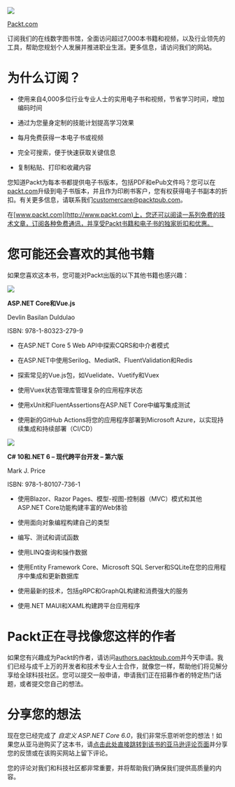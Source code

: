 ![](img/Packt_Logo_Orange__f36f26.png)

[Packt.com](http://Packt.com)

订阅我们的在线数字图书馆，全面访问超过7,000本书籍和视频，以及行业领先的工具，帮助您规划个人发展并推进职业生涯。更多信息，请访问我们的网站。

# 为什么订阅？

+   使用来自4,000多位行业专业人士的实用电子书和视频，节省学习时间，增加编码时间

+   通过为您量身定制的技能计划提高学习效果

+   每月免费获得一本电子书或视频

+   完全可搜索，便于快速获取关键信息

+   复制粘贴、打印和收藏内容

您知道Packt为每本书都提供电子书版本，包括PDF和ePub文件吗？您可以在[packt.com](http://packt.com)升级到电子书版本，并且作为印刷书客户，您有权获得电子书副本的折扣。有关更多信息，请联系我们[customercare@packtpub.com](mailto:customercare@packtpub.com)。

在[www.packt.com](http://www.packt.com)上，您还可以阅读一系列免费的技术文章，订阅各种免费通讯，并享受Packt书籍和电子书的独家折扣和优惠。

# 您可能还会喜欢的其他书籍

如果您喜欢这本书，您可能对Packt出版的以下其他书籍也感兴趣：

[![](img/ASP.NET_Core_and_Vue.js.png)](https://www.packtpub.com/product/asp-net-core-and-vue-js/9781800206694)

**ASP.NET Core和Vue.js**

Devlin Basilan Duldulao

ISBN: 978-1-80323-279-9

+   在ASP.NET Core 5 Web API中探索CQRS和中介者模式

+   在ASP.NET中使用Serilog、MediatR、FluentValidation和Redis

+   探索常见的Vue.js包，如Vuelidate、Vuetify和Vuex

+   使用Vuex状态管理库管理复杂的应用程序状态

+   使用xUnit和FluentAssertions在ASP.NET Core中编写集成测试

+   使用新的GitHub Actions将您的应用程序部署到Microsoft Azure，以实现持续集成和持续部署（CI/CD）

[![](img/C_10_and_.NET_6.png)](https://www.packtpub.com/product/c-10-and-net-6-modern-cross-platform-development-sixth-edition/9781801077361)

**C# 10和.NET 6 – 现代跨平台开发 – 第六版**

Mark J. Price

ISBN: 978-1-80107-736-1

+   使用Blazor、Razor Pages、模型-视图-控制器（MVC）模式和其他ASP.NET Core功能构建丰富的Web体验

+   使用面向对象编程构建自己的类型

+   编写、测试和调试函数

+   使用LINQ查询和操作数据

+   使用Entity Framework Core、Microsoft SQL Server和SQLite在您的应用程序中集成和更新数据库

+   使用最新的技术，包括gRPC和GraphQL构建和消费强大的服务

+   使用.NET MAUI和XAML构建跨平台应用程序

# Packt正在寻找像您这样的作者

如果您有兴趣成为Packt的作者，请访问[authors.packtpub.com](http://authors.packtpub.com)并今天申请。我们已经与成千上万的开发者和技术专业人士合作，就像您一样，帮助他们将见解分享给全球科技社区。您可以提交一般申请，申请我们正在招募作者的特定热门话题，或者提交您自己的想法。

# 分享您的想法

现在您已经完成了 *自定义 ASP.NET Core 6.0*，我们非常乐意听听您的想法！如果您从亚马逊购买了这本书，请[点击此处直接跳转到该书的亚马逊评论页面](https://packt.link/r/1803233605)并分享您的反馈或在该购买网站上留下评论。

您的评论对我们和科技社区都非常重要，并将帮助我们确保我们提供高质量的内容。

